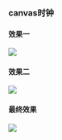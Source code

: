 
### canvas时钟

#### 效果一

![](https://ws1.sinaimg.cn/large/006tKfTcly1fs2friunh8g315s0sgu0x.gif)

#### 效果二

![](https://ws2.sinaimg.cn/large/006tKfTcly1fs2fufqbvlg315s0sg7wk.gif)

#### 最终效果

![](https://ws4.sinaimg.cn/large/006tKfTcly1fs2me7umj9g31is0sgb2a.gif)